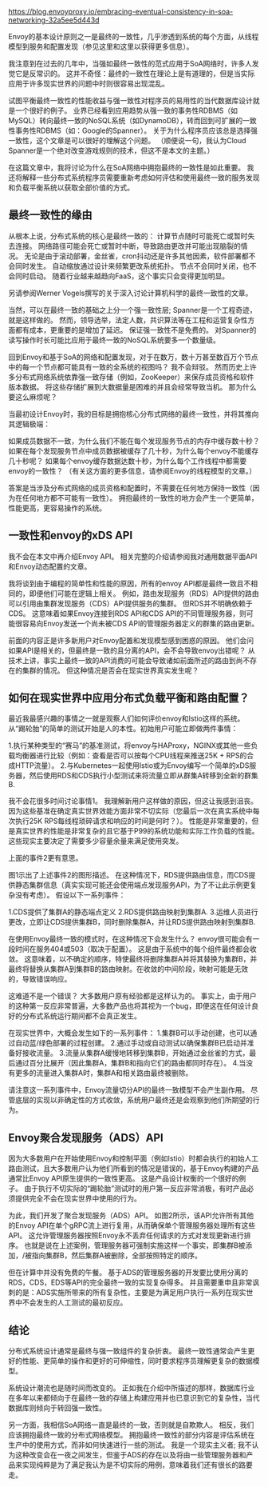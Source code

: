 https://blog.envoyproxy.io/embracing-eventual-consistency-in-soa-networking-32a5ee5d443d

Envoy的基本设计原则之一是最终的一致性，几乎渗透到系统的每个方面，从线程模型到服务和配置发现（参见这里和这里以获得更多信息）。

我注意到在过去的几年中，当强如最终一致性的范式应用于SoA网络时，许多人发觉它是反常识的。 这并不奇怪：最终的一致性在理论上是有道理的，但是当实际应用于许多现实世界的问题中时则很容易出现混乱。

试图平衡最终一致性的性能收益与强一致性对程序员的易用性的当代数据库设计就是一个很好的例子。 业界已经看到应用趋势从强一致的事务性RDBMS（如MySQL）转向最终一致的NoSQL系统（如DynamoDB），转而回到可扩展的一致性事务性RDBMS（如：Google的Spanner）。 关于为什么程序员应该总是选择强一致性，这个文章是可以很好的理解这个问题。 （顺便说一句，我认为Cloud Spanner是一个绝对改变游戏规则的技术，但这不是本文的主题。）

在这篇文章中，我将讨论为什么在SoA网络中拥抱最终的一致性是如此重要。 我还将解释一些分布式系统程序员需要重新考虑如何评估和使用最终一致的服务发现和负载平衡系统以获取全部价值的方式。

## 最终一致性的缘由

从根本上说，分布式系统的核心是最终一致的：
计算节点随时可能死亡或暂时失去连接。
网络路径可能会死亡或暂时中断，导致路由更改并可能出现脑裂的情况。
无论是由于滚动部署，金丝雀，cron抖动还是许多其他因素，软件部署都不会同时发生。
自动缩放通过设计来频繁更改系统拓扑。 节点不会同时关闭，也不会同时启动。 随着行业越来越趋向FaaS，这个事实只会变得更加明显。

另请参阅Werner Vogels撰写的关于深入讨论计算机科学的最终一致性的文章。

当然，可以在最终一致的基础之上分一个强一致性层; Spanner是一个工程奇迹，就是这样做的。 然而，领导选举，法定人数，共识算法等在工程和运营复杂性方面都有成本，更重要的是增加了延迟。 保证强一致性不是免费的。 对Spanner的读写操作时长可能比应用于最终一致的NoSQL系统要多一个数量级。

回到Envoy和基于SoA的网络和配置发现，对于在数万，数十万甚至数百万个节点中的每一个节点都可能具有一致的全系统的视图吗？ 我不会辩驳。 然而历史上许多分布式网络系统依靠强一致存储（例如，ZooKeeper）来保存成员资格和软件版本数据。 将这些存储扩展到大数据量是困难的并且会经常导致当机。 那为什么要这么麻烦呢？

当最初设计Envoy时，我的目标是拥抱核心分布式网络的最终一致性，并将其推向其逻辑极端：

如果成员数据不一致，为什么我们不能在每个发现服务节点的内存中缓存数十秒？
如果在每个发现服务节点中成员数据被缓存了几十秒，为什么每个envoy不能缓存几十秒呢？
如果每个envoy缓存数据达数十秒，为什么每个工作线程中都需要envoy的一致性？ （有关这方面的更多信息，请参阅Envoy的线程模型的文章。）

答案是当涉及分布式网络的成员资格和配置时，不需要在任何地方保持一致性（因为在任何地方都不可能有一致性）。 拥抱最终的一致性的地方会产生一个更简单，性能更高，更容易操作的系统。

## 一致性和envoy的xDS API
我不会在本文中再介绍Envoy API。 相关完整的介绍请参阅我对通用数据平面API和Envoy动态配置的文章。

我将谈到由于编程的简单性和性能的原因，所有的envoy API都是最终一致且不相同的，即便他们可能在逻辑上相关。 例如，路由发现服务（RDS）API提供的路由可以引用由集群发现服务（CDS）API提供服务的集群。 但RDS并不明确依赖于CDS。 这意味着如果Envoy连接到RDS API和CDS API的不同管理服务器，则可能很容易向Envoy发送一个尚未被CDS API的管理服务器定义的群集的路由更新。

前面的内容正是许多新用户对Envoy配置和发现模型感到困惑的原因。 他们会问如果API是相关的，但最终是一致的且分离的API，会不会导致envoy出错呢？ 从技术上讲，事实上最终一致的API消费的可能会导致诸如前面所述的路由到尚不存在的集群的情况。 但这种情况是否会在现实世界真实发生呢？

## 如何在现实世界中应用分布式负载平衡和路由配置？

最近我最感兴趣的事情之一就是观察人们如何评价envoy和Istio这样的系统。 从“踢轮胎”的简单的测试开始是人的本性。初始用户可能立即做两件事情：

1.执行某种类型的“赛马”的基准测试，将envoy与HAProxy，NGINX或其他一些负载均衡器进行比较（例如：查看是否可以按每个CPU线程来推送25K + RPS的合成HTTP流量）。
2.与Kubernetes一起使用Istio或为Envoy编写一个简单的xDS服务器，然后使用RDS和CDS执行小型测试来将流量立即从群集A转移到全新的群集B.

我不会花很多时间讨论事情1。 我理解新用户这样做的原因，但这让我感到沮丧。因为这些基准在确定真实世界效能方面非常不切实际（您最后一次在真实系统中每次执行25K RPS每线程琐碎请求和响应的时间是何时？）。 性能是非常重要的，但是真实世界的性能是非常复杂的且它基于P99的系统功能和实际工作负载的性能。 这些现实主要决定了需要多少容量余量来满足使用突发。

上面的事件2更有意思。

图1示出了上述事件2的图形描述。 在这种情况下，RDS提供路由信息，而CDS提供静态集群信息（真实实现可能还会使用端点发现服务API，为了不让此示例更复杂没有考虑）。 假设以下一系列事件：

1.CDS提供了集群A的静态端点定义
2.RDS提供路由映射到集群A.
3.运维人员进行更改，立即让CDS提供集群B，同时删除集群A，并让RDS提供路由映射到集群B.

在使用Envoy最终一致的模式时，在这种情况下会发生什么？ envoy很可能会有一段时间在服务404或503（取决于配置）。 这是由于系统中的每个组件最终都会收敛。 这意味着，以不确定的顺序，特使最终将删除集群A并将其替换为集群B，并最终将替换从集群A到集群B的路由映射。在收敛的中间阶段，映射可能是无效的，导致错误响应。

这难道不是一个错误？ 大多数用户原有经验都是这样认为的。 事实上，由于用户的这种第一反应非常普遍，大多数产品也将其视为一个bug，即便这在任何设计良好的分布式系统运行期间都不会真正发生。

在现实世界中，大概会发生如下的一系列事件：
1.集群B可以手动创建，也可以通过自动蓝/绿色部署的过程创建。
2.通过手动或自动测试以确保集群B已启动并准备好接收流量。
3.流量从集群A缓慢地转移到集群B，开始通过金丝雀的方式，最后通过百分比展开（因此集群A，集群B和指向它们的路由都同时存在）。
4.当没有更多的流量进入集群A时，集群A和相关路由最终被删除。

请注意这一系列事件中，Envoy流量切分API的最终一致模型不会产生副作用。 尽管底层的实现以非确定性的方式收敛，系统用户最终还是会观察到他们所期望的行为。

## Envoy聚合发现服务（ADS）API

因为大多数用户在开始使用Envoy和控制平面（例如Istio）时都会执行的初始人工路由测试，且大多数用户认为他们所看到的情况是错误的，基于Envoy构建的产品通常比Envoy API原生提供的一致性更高。 这是产品设计权衡的一个很好的例子。 由于执行不切实际的“踢轮胎”测试时的用户第一反应非常消极，有时产品必须提供完全不会在现实世界中使用的行为。

为此，我们开发了聚合发现服务（ADS）API。 如图2所示，该API允许所有其他的Envoy API在单个gRPC流上进行复用，从而确保单个管理服务器处理所有这些API。 这允许管理服务器按照Envoy永不丢弃任何请求的方式对发现更新进行排序。 也就是说在上述案例，管理服务器可强制实施这样一个事实，即集群B被添加，/被指向集群B，然后集群A被删除，全部按照特定的顺序。

但在计算中并没有免费的午餐。 基于ADS的管理服务器的开发要比使用分离的RDS，CDS，EDS等API的完全最终一致的实现复杂得多。 并且需要重申且非常讽刺的是：ADS实施所带来的所有复杂性，主要是为满足用户执行一系列在现实世界中不会发生的人工测试的最初反应。

## 结论

分布式系统设计通常是最终与强一致组件的复杂折衷。 最终一致性通常会产生更好的性能、更简单的操作和更好的可伸缩性，同时要求程序员理解更复杂的数据模型。

系统设计潮流也是随时间而改变的。 正如我在介绍中所描述的那样，数据库行业在多年以来都倾向于在最终一致的存储上构建应用并也已意识到它的复杂性，当代数据库则倾向于转回强一致性。

另一方面，我相信SoA网络一直是最终的一致，否则就是自欺欺人。 相反，我们应该拥抱最终一致的分布式网络模型。 拥抱最终一致性的部分内容是评估系统在生产中的使用方式，而非如何快速进行一些的测试。 我是一个现实主义者; 我不认为这种改变会在一夜之间发生，但鉴于ADS的存在以及将由一些管理服务器和产品来实现纯粹是为了满足我认为是不切实际的用例，意味着我们还有很长的路要走。

